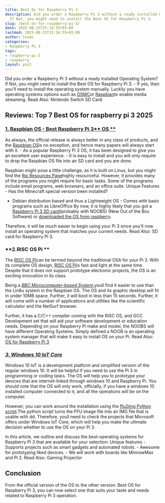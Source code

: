 ```yaml
---
title: Best Os for Raspberry Pi 3
description: Did you order a Raspberry Pi 3 without a ready installed Operating System?
  If Not, you might need to install the Best OS for Raspberry Pi 3.
slug: /best-os-for-raspberry-pi-3/
date: 2025-08-15T15:16:55+03:00
lastmod: 2025-08-15T15:16:55+03:00
author: Isaac
categories:
- Raspberry Pi 3
tags:
- raspberry-pi-3
- raspberry
layout: post
---
```

Did you order a Raspberry Pi 3 without a ready installed Operating System? If Not, you might need to install the Best OS for Raspberry Pi 3. - If yes, then you'll need to install the operating system manually. Luckily you have operating systems options such as [OSMC](https://osmc.tv)or [Raspbian](https://www.raspberrypi.org/downloads/raspbian/)to enable media streaming. Read Also: Nintendo Switch SD Card.

##  Reviews: Top 7 Best OS for raspberry pi 3 2025

###  [**1. Raspbian OS - Best Raspberry Pi 3**** OS **](https://www.raspberrypi.org/downloads/raspbian/)

As always, the official release is always better in any class of products, and the [Raspbian OS](https://www.raspberrypi.org/downloads/raspbian/)is no exception, and hence many papers will always start with it. - As a popular Raspberry Pi 3 OS, it has been designed to give you an excellent user experience. - It is easy to install and you will only require to drop the Raspbian OS file into an SD card and you are done.

Raspbian might pose a little challenge, as it is built on Linux, but you might find the [Rpi Resources Page](https://www.raspberrypi.org/resources/)highly resourceful. However, it provides many of the programs you might require for basic tasks. Some of the programs include email programs, web browsers, and an office suite. Unique Features - Has the Minecraft special version been installed?

- Debian distribution based and thus a Lightweight OS - Comes with basic programs such as LibreOffice By now, it is highly likely that you got a [Raspberry Pi 3 SD card](https://pestpolicy.com/best-sd-card-for-[raspberry-pi-3](https://pestpolicy.com/best-heatsink-for-raspberry-pi-3/)/)(probably with NOOBS) (New Out of the Box Software) or [downloaded the OS from raspberry](https://www.raspberrypi.org/downloads/noobs/).

Therefore, it will be much easier to begin using your Pi 3 since you'll now install an operating system that matches your current needs. Read Also: SD card for Raspberry Pi 3.

###  **2.RISC OS Pi **

The [RISC OS Pi](https://www.riscosopen.org/content/downloads/raspberry-pi)can be termed beyond the traditional OSA for your Pi 3. With its complete OS design, [RISC OS Pi](https://www.riscosopen.org/content/downloads/raspberry-pi)is fast and light at the same time. Despite that it does not support prototype electronic projects, the OS is an exciting innovation in its class.

Being a [*BBC Microcomputer-based System*](https://en.wikipedia.org/wiki/BBC_Micro),youll find it easier to use than the Lin8u system in the Raspbian OS. The OS and its graphic desktop will fit in under 10MB space. Further, it will boot in less than 15 seconds. Further, it will come with a number of applications and utilities like the scientific calculator and the NetSurf browser.

Further, it has a C/C++ compiler coming with the RISC OS, and GCC Development set that will aid your software development or education needs. Depending on your Raspberry Pi make and model, the NOOBS will have different Operating Systems. Simply defined a NOOB is an operating system manager that will make it easy to install OS on your Pi. Read Also: [OS for Raspberry Pi 3](https://pestpolicy.com/best-os-for-raspberry-pi-3/)

###  [*3. Windows 10 IoT Core*](https://www.microsoft.com/en-us/download/details.aspx?id=53360)

Windows 10 IoT is a development platform and simplified version of the regular windows 10. It will be helpful if you need to use the Pi 3 in programming or coding tasks. The OS will help you to prototype your devices that are internet-linked through windows 10 and Raspberry Pi. You should note that the OS will only work, officially, if you have a windows 10 installed computer connected to it, and all the operations will be on the computer.

However, you can work around the installation using the [ffu2img Python script](https://github.com/t0x0/random/wiki/ffu2img).The python script turns the FFU image file into an IMG file that is usable with dd. Therefore, youll need to check the projects that Microsoft offers under Windows IoT Core, which will help you make the ultimate decision whether to use the OS on your Pi 3.

In this article, we outline and discuss the best-operating systems for Raspberry Pi 3 that are available for your selection: Unique features - Supports projects such as smart gadgets and automated robots. - Awesome for prototyping liked devices. - We will work with boards like MinnowMax and Pi 2. Read Also: Gaming Projector

##  Conclusion

From the official version of the OS to the other version: Best OS for Raspberry Pi 3, you can now select one that suits your taste and needs related to Raspberry Pi 3 operation.
